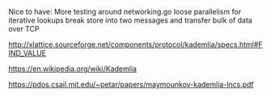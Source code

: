 Nice to have:
    More testing around networking.go
    loose parallelism for iterative lookups
    break store into two messages and transfer bulk of data over TCP

http://xlattice.sourceforge.net/components/protocol/kademlia/specs.html#FIND_VALUE

https://en.wikipedia.org/wiki/Kademlia

https://pdos.csail.mit.edu/~petar/papers/maymounkov-kademlia-lncs.pdf
